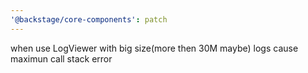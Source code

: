```yaml
---
'@backstage/core-components': patch
---
```


when use LogViewer with big size(more then 30M maybe) logs cause maximun call stack error
